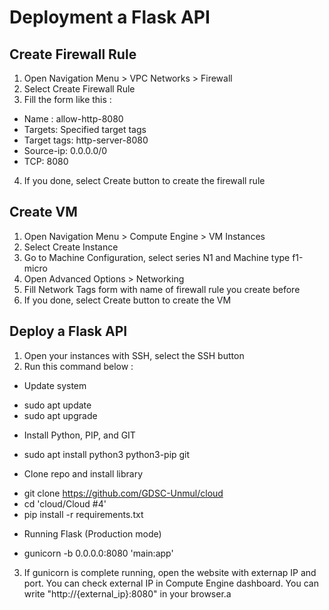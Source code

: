 # Deployment a Flask API
## Create Firewall Rule
1. Open Navigation Menu > VPC Networks > Firewall
2. Select Create Firewall Rule
3. Fill the form like this :
- Name : allow-http-8080
- Targets: Specified target tags
- Target tags: http-server-8080
- Source-ip: 0.0.0.0/0
- TCP: 8080
4. If you done, select Create button to create the firewall rule

## Create VM
1. Open Navigation Menu > Compute Engine  > VM Instances
2. Select Create Instance
3. Go to Machine Configuration, select series N1 and Machine type f1-micro
4. Open Advanced Options > Networking
5. Fill Network Tags form with name of firewall rule you create before
6. If you done, select Create button to create the VM

## Deploy a Flask API
1. Open your instances with SSH, select the SSH button
2. Run this command below :
- Update system
+ sudo apt update
+ sudo apt upgrade

- Install Python, PIP, and GIT
+ sudo apt install python3 python3-pip git

- Clone repo and install library
+ git clone https://github.com/GDSC-Unmul/cloud
+ cd 'cloud/Cloud #4'
+ pip install -r requirements.txt

- Running Flask (Production mode)
+ gunicorn -b 0.0.0.0:8080 'main:app'
3. If gunicorn is complete running, open the website with externap IP and port. You can check external IP in Compute Engine dashboard. You can write "http://{external_ip}:8080" in your browser.a
